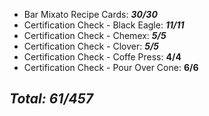 - Bar Mixato Recipe Cards: ***30/30***
- Certification Check - Black Eagle: ***11/11***
- Certification Check - Chemex: ***5/5***
- Certification Check - Clover: ***5/5***
- Certification Check - Coffe Press: **4/4**
- Certification Check - Pour Over Cone: **6/6**

## ***Total: 61/457***